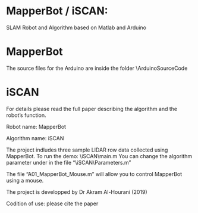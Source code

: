 # MapperBot / iSCAN: 
SLAM Robot and Algorithm based on Matlab and Arduino

# MapperBot
The source files for the Arduino are inside the folder \ArduinoSourceCode

# iSCAN
For details please read the full paper describing the  algorithm and the robot’s function.

Robot name: MapperBot

Algorithm name: iSCAN

The project indludes three sample LIDAR row data collected using MapperBot.
To run the demo: \iSCAN\main.m 
You can change the algorithm parameter under in the file “\iSCAN\Parameters.m”

The file “A01_MapperBot_Mouse.m” will allow you to control MapperBot using a mouse.

The project is developped by Dr Akram Al-Hourani (2019)

Codition of use: please cite the paper

